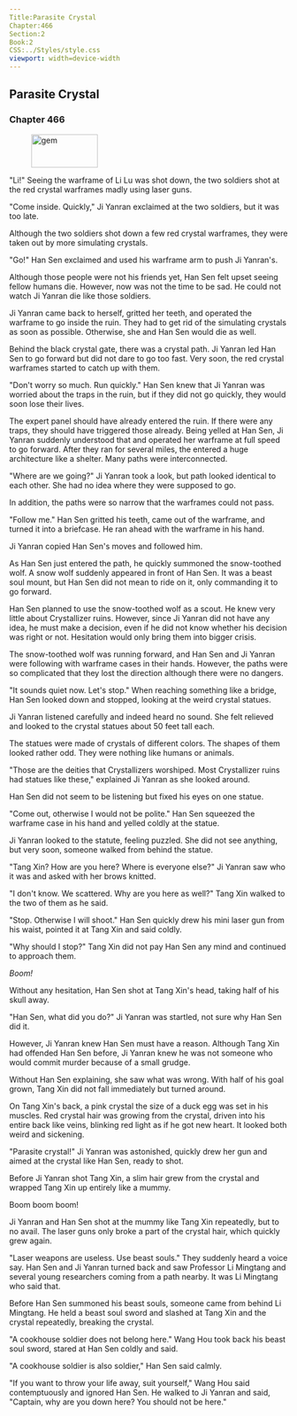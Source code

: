 ```yaml
---
Title:Parasite Crystal 
Chapter:466 
Section:2 
Book:2 
CSS:../Styles/style.css 
viewport: width=device-width
---
```

  
## Parasite Crystal
### Chapter 466
  
<figure>
	<img src="../Images/gem.gif" alt="gem" id="gem" width="120" height="60" />
</figure>
  

  
"Li!" Seeing the warframe of Li Lu was shot down, the two soldiers shot at the red crystal warframes madly using laser guns.

"Come inside. Quickly," Ji Yanran exclaimed at the two soldiers, but it was too late.

Although the two soldiers shot down a few red crystal warframes, they were taken out by more simulating crystals.

"Go!" Han Sen exclaimed and used his warframe arm to push Ji Yanran's.

Although those people were not his friends yet, Han Sen felt upset seeing fellow humans die. However, now was not the time to be sad. He could not watch Ji Yanran die like those soldiers.

Ji Yanran came back to herself, gritted her teeth, and operated the warframe to go inside the ruin. They had to get rid of the simulating crystals as soon as possible. Otherwise, she and Han Sen would die as well.

Behind the black crystal gate, there was a crystal path. Ji Yanran led Han Sen to go forward but did not dare to go too fast. Very soon, the red crystal warframes started to catch up with them.

"Don't worry so much. Run quickly." Han Sen knew that Ji Yanran was worried about the traps in the ruin, but if they did not go quickly, they would soon lose their lives.

The expert panel should have already entered the ruin. If there were any traps, they should have triggered those already. Being yelled at Han Sen, Ji Yanran suddenly understood that and operated her warframe at full speed to go forward. After they ran for several miles, the entered a huge architecture like a shelter. Many paths were interconnected.

"Where are we going?" Ji Yanran took a look, but path looked identical to each other. She had no idea where they were supposed to go.

In addition, the paths were so narrow that the warframes could not pass.

"Follow me." Han Sen gritted his teeth, came out of the warframe, and turned it into a briefcase. He ran ahead with the warframe in his hand.

Ji Yanran copied Han Sen's moves and followed him.

As Han Sen just entered the path, he quickly summoned the snow-toothed wolf. A snow wolf suddenly appeared in front of Han Sen. It was a beast soul mount, but Han Sen did not mean to ride on it, only commanding it to go forward.

Han Sen planned to use the snow-toothed wolf as a scout. He knew very little about Crystallizer ruins. However, since Ji Yanran did not have any idea, he must make a decision, even if he did not know whether his decision was right or not. Hesitation would only bring them into bigger crisis.

The snow-toothed wolf was running forward, and Han Sen and Ji Yanran were following with warframe cases in their hands. However, the paths were so complicated that they lost the direction although there were no dangers.

"It sounds quiet now. Let's stop." When reaching something like a bridge, Han Sen looked down and stopped, looking at the weird crystal statues.

Ji Yanran listened carefully and indeed heard no sound. She felt relieved and looked to the crystal statues about 50 feet tall each.

The statues were made of crystals of different colors. The shapes of them looked rather odd. They were nothing like humans or animals.

"Those are the deities that Crystallizers worshiped. Most Crystallizer ruins had statues like these," explained Ji Yanran as she looked around.

Han Sen did not seem to be listening but fixed his eyes on one statue.

"Come out, otherwise I would not be polite." Han Sen squeezed the warframe case in his hand and yelled coldly at the statue.

Ji Yanran looked to the statute, feeling puzzled. She did not see anything, but very soon, someone walked from behind the statue.

"Tang Xin? How are you here? Where is everyone else?" Ji Yanran saw who it was and asked with her brows knitted.

"I don't know. We scattered. Why are you here as well?" Tang Xin walked to the two of them as he said.

"Stop. Otherwise I will shoot." Han Sen quickly drew his mini laser gun from his waist, pointed it at Tang Xin and said coldly.

"Why should I stop?" Tang Xin did not pay Han Sen any mind and continued to approach them.

*Boom!*

Without any hesitation, Han Sen shot at Tang Xin's head, taking half of his skull away.

"Han Sen, what did you do?" Ji Yanran was startled, not sure why Han Sen did it.

However, Ji Yanran knew Han Sen must have a reason. Although Tang Xin had offended Han Sen before, Ji Yanran knew he was not someone who would commit murder because of a small grudge.

Without Han Sen explaining, she saw what was wrong. With half of his goal grown, Tang Xin did not fall immediately but turned around.

On Tang Xin's back, a pink crystal the size of a duck egg was set in his muscles. Red crystal hair was growing from the crystal, driven into his entire back like veins, blinking red light as if he got new heart. It looked both weird and sickening.

"Parasite crystal!" Ji Yanran was astonished, quickly drew her gun and aimed at the crystal like Han Sen, ready to shot.

Before Ji Yanran shot Tang Xin, a slim hair grew from the crystal and wrapped Tang Xin up entirely like a mummy.

Boom boom boom!

Ji Yanran and Han Sen shot at the mummy like Tang Xin repeatedly, but to no avail. The laser guns only broke a part of the crystal hair, which quickly grew again.

"Laser weapons are useless. Use beast souls." They suddenly heard a voice say. Han Sen and Ji Yanran turned back and saw Professor Li Mingtang and several young researchers coming from a path nearby. It was Li Mingtang who said that.

Before Han Sen summoned his beast souls, someone came from behind Li Mingtang. He held a beast soul sword and slashed at Tang Xin and the crystal repeatedly, breaking the crystal.

"A cookhouse soldier does not belong here." Wang Hou took back his beast soul sword, stared at Han Sen coldly and said.

"A cookhouse soldier is also soldier," Han Sen said calmly.

"If you want to throw your life away, suit yourself," Wang Hou said contemptuously and ignored Han Sen. He walked to Ji Yanran and said, "Captain, why are you down here? You should not be here."